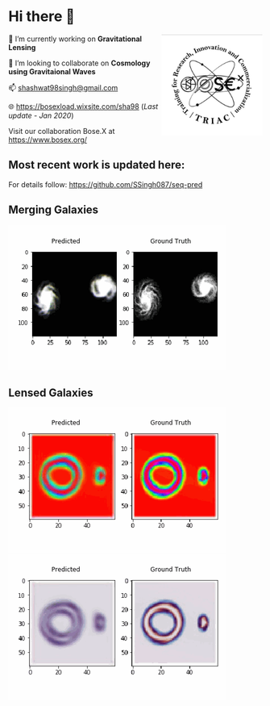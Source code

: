 # Hi there 🌌
<img src="https://github.com/SSingh087/SSingh087/blob/main/20200911_214859.jpg" width="200" height="200" align="right"> 

🔭 I’m currently working on **Gravitational Lensing**

👯 I’m looking to collaborate on **Cosmology using Gravitaional Waves**

📫 shashwat98singh@gmail.com

🌐 https://bosexload.wixsite.com/sha98 (*Last update - Jan 2020*)

Visit our collaboration Bose.X at https://www.bosex.org/

## Most recent work is updated here:
For details follow: https://github.com/SSingh087/seq-pred

## Merging Galaxies 

![Alt Text](https://github.com/SSingh087/SSingh087/blob/main/Images/120_3_1.gif)
## Lensed Galaxies 
![Alt Text](https://github.com/SSingh087/SSingh087/blob/main/Images/cH60_12.gif)
![Alt Text](https://github.com/SSingh087/SSingh087/blob/main/Images/cT60_12.gif)


<!--
**SSingh087/SSingh087** is a ✨ _special_ ✨ repository because its `README.md` (this file) appears on your GitHub profile.

Here are some ideas to get you started:

- 🌱 I’m currently learning ...
- 👯 I’m looking to collaborate on ...
- 🤔 I’m looking for help with ...
- 💬 Ask me about ...
- 📫 How to reach me: ...
- 😄 Pronouns: ...
- ⚡ Fun fact: ...
-->
